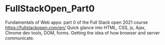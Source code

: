 # FullStackOpen_Part0
Fundamentals of Web apps: part 0 of the Full Stack open 2021 course https://fullstackopen.com/en/
Quick glance into HTML, CSS, js, Ajax, Chrome dev tools, DOM, forms. Getting the idea of how browser and server communicate.

